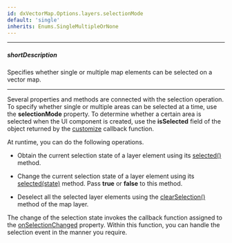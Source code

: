 ```yaml
---
id: dxVectorMap.Options.layers.selectionMode
default: 'single'
inherits: Enums.SingleMultipleOrNone
---
```

---
##### shortDescription
Specifies whether single or multiple map elements can be selected on a vector map.

---
Several properties and methods are connected with the selection operation. To specify whether single or multiple areas can be selected at a time, use the **selectionMode** property. To determine whether a certain area is selected when the UI component is created, use the **isSelected** field of the object returned by the [customize](/api-reference/10%20UI%20Components/dxVectorMap/1%20Configuration/layers/customize.md '/Documentation/ApiReference/UI_Components/dxVectorMap/Configuration/layers/#customize') callback function.

At runtime, you can do the following operations.

- Obtain the current selection state of a layer element using its [selected()](/api-reference/10%20UI%20Components/dxVectorMap/7%20Map%20Elements/Layer%20Element/3%20Methods/selected().md '/Documentation/ApiReference/UI_Components/dxVectorMap/Map_Elements/Layer_Element/Methods/#selected') method.

- Change the current selection state of a layer element using its [selected(state)](/api-reference/10%20UI%20Components/dxVectorMap/7%20Map%20Elements/Layer%20Element/3%20Methods/selected(state).md '/Documentation/ApiReference/UI_Components/dxVectorMap/Map_Elements/Layer_Element/Methods/#selectedstate') method. Pass **true** or **false** to this method.

- Deselect all the selected layer elements using the [clearSelection()](/api-reference/10%20UI%20Components/dxVectorMap/7%20Map%20Elements/Layer/3%20Methods/clearSelection().md '/Documentation/ApiReference/UI_Components/dxVectorMap/Map_Elements/Layer/Methods/#clearSelection') method of the map layer.

The change of the selection state invokes the callback function assigned to the [onSelectionChanged](/api-reference/10%20UI%20Components/dxVectorMap/1%20Configuration/onSelectionChanged.md '/Documentation/ApiReference/UI_Components/dxVectorMap/Configuration/#onSelectionChanged') property. Within this function, you can handle the selection event in the manner you require.
